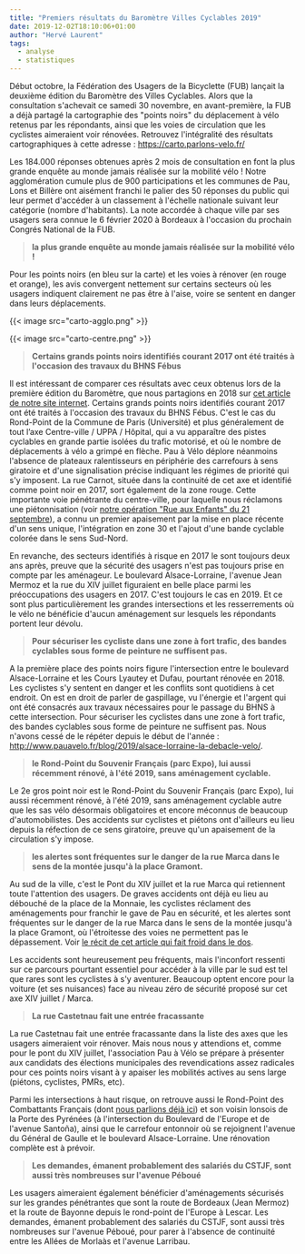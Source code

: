 ```yaml
---
title: "Premiers résultats du Baromètre Villes Cyclables 2019"
date: 2019-12-02T18:10:06+01:00
author: "Hervé Laurent"
tags:
  - analyse
  - statistiques
---
```


Début octobre, la Fédération des Usagers de la Bicyclette (FUB) lançait la deuxième édition du Baromètre des Villes Cyclables. Alors que la consultation s'achevait ce samedi 30 novembre, en avant-première, la FUB a déjà partagé la cartographie des "points noirs" du déplacement à vélo retenus par les répondants, ainsi que les voies de circulation que les cyclistes aimeraient voir rénovées.
Retrouvez l'intégralité des résultats cartographiques à cette adresse : https://carto.parlons-velo.fr/ 

Les 184.000 réponses obtenues après 2 mois de consultation en font la plus grande enquête au monde jamais réalisée sur la mobilité vélo ! Notre agglomération cumule plus de 900 participations et les communes de Pau, Lons et Billère ont aisément franchi le palier des 50 réponses du public qui leur permet d'accéder à un classement à l'échelle nationale suivant leur catégorie (nombre d'habitants).
La note accordée à chaque ville par ses usagers sera connue le 6 février 2020 à Bordeaux à l'occasion du prochain Congrés National de la FUB. 

> **la plus grande enquête au monde jamais réalisée sur la mobilité vélo !**

Pour les points noirs (en bleu sur la carte) et les voies à rénover (en rouge et orange), les avis convergent nettement sur certains secteurs où les usagers indiquent clairement ne pas être à l'aise, voire se sentent en danger dans leurs déplacements.

{{< image src="carto-agglo.png" >}}

{{< image src="carto-centre.png" >}}


> **Certains grands points noirs identifiés courant 2017 ont été traités à l'occasion des travaux du BHNS Fébus**

Il est intéressant de comparer ces résultats avec ceux obtenus lors de la première édition du Baromètre, que nous partagions en 2018 sur [cet article de notre site internet](/blog/2018/resultats-du-barometre-des-villes-cyclables/). Certains grands points noirs identifiés courant 2017 ont été traités à l'occasion des travaux du BHNS Fébus. C'est le cas du Rond-Point de la Commune de Paris (Université) et plus généralement de tout l’axe Centre-ville / UPPA / Hôpital, qui a vu apparaître des pistes cyclables en grande partie isolées du trafic motorisé, et où le nombre de déplacements à vélo a grimpé en flèche. Pau à Vélo déplore néanmoins l'absence de plateaux ralentisseurs en périphérie des carrefours à sens giratoire et d'une signalisation précise indiquant les régimes de priorité qui s'y imposent. La rue Carnot, située dans la continuité de cet axe et identifié comme point noir en 2017, sort également de la zone rouge. Cette importante voie pénétrante du centre-ville, pour laquelle nous réclamons une piétonnisation (voir [notre opération "Rue aux Enfants" du 21 septembre](/blog/2019/rue-carnot-aux-enfants/)), a connu un premier apaisement par la mise en place récente d'un sens unique, l'intégration en zone 30 et l'ajout d'une bande cyclable colorée dans le sens Sud-Nord.

En revanche, des secteurs identifiés à risque en 2017 le sont toujours deux ans après, preuve que la sécurité des usagers n'est pas toujours prise en compte par les aménageur. Le boulevard Alsace-Lorraine, l'avenue Jean Mermoz et la rue du XIV juillet figuraient en belle place parmi les préoccupations des usagers en 2017. C'est toujours le cas en 2019. Et ce sont plus particulièrement les grandes intersections et les resserrements où le vélo ne bénéficie d'aucun aménagement sur lesquels les répondants portent leur dévolu. 

> **Pour sécuriser les cycliste dans une zone à fort trafic, des bandes cyclables sous forme de peinture ne suffisent pas.**

A la première place des points noirs figure l'intersection entre le boulevard Alsace-Lorraine et les Cours Lyautey et Dufau, pourtant rénovée en 2018. Les cyclistes s'y sentent en danger et les conflits sont quotidiens à cet endroit. On est en droit de parler de gaspillage, vu l'énergie et l'argent qui ont été consacrés aux travaux nécessaires pour le passage du BHNS à cette intersection. Pour sécuriser les cyclistes dans une zone à fort trafic, des bandes cyclables sous forme de peinture ne suffisent pas. Nous n'avons cessé de le répéter depuis le début de l'année : http://www.pauavelo.fr/blog/2019/alsace-lorraine-la-debacle-velo/.

> **le Rond-Point du Souvenir Français (parc Expo), lui aussi récemment rénové, à l'été 2019, sans aménagement cyclable.**

Le 2e gros point noir est le Rond-Point du Souvenir Français (parc Expo), lui aussi récemment rénové, à l'été 2019, sans aménagement cyclable autre que les sas vélo désormais obligatoires et encore méconnus de beaucoup d'automobilistes. Des accidents sur cyclistes et piétons ont d'ailleurs eu lieu depuis la réfection de ce sens giratoire, preuve qu'un apaisement de la circulation s'y impose.

> **les alertes sont fréquentes sur le danger de la rue Marca dans le sens de la montée jusqu'à la place Gramont.**

Au sud de la ville, c'est le Pont du XIV juillet et la rue Marca qui retiennent toute l'attention des usagers. De graves accidents ont déjà eu lieu au débouché de la place de la Monnaie, les cyclistes réclament des aménagements pour franchir le gave de Pau en sécurité, et les alertes sont fréquentes sur le danger de la rue Marca dans le sens de la montée jusqu'à la place Gramont, où l'étroitesse des voies ne permettent pas le dépassement. Voir [le récit de cet article qui fait froid dans le dos](http://www.pauavelo.fr/blog/2019/14-juillet-mordor-cyclable/). 


Les accidents sont heureusement peu fréquents, mais l'inconfort ressenti sur ce parcours pourtant essentiel pour accéder à la ville par le sud est tel que rares sont les cyclistes à s'y aventurer. Beaucoup optent encore pour la voiture (et ses nuisances) face au niveau zéro de sécurité proposé sur cet axe XIV juillet / Marca.

> **La rue Castetnau fait une entrée fracassante**

La rue Castetnau fait une entrée fracassante dans la liste des axes que les usagers aimeraient voir rénover. Mais nous nous y attendions et, comme pour le pont du XIV juillet, l'association Pau à Vélo se prépare à présenter aux candidats des élections municipales des revendications assez radicales pour ces points noirs visant à y apaiser les mobilités actives au sens large (piétons, cyclistes, PMRs, etc).

Parmi les intersections à haut risque, on retrouve aussi le Rond-Point des Combattants Français (dont [nous parlions déjà ici](http://www.pauavelo.fr/blog/2019/rond-point-des-combattants/)) et son voisin lonsois de la Porte des Pyrénées (à l'intersection du Boulevard de l'Europe et de l'avenue Santoña), ainsi que le carrefour entonnoir où se rejoignent l'avenue du Général de Gaulle et le boulevard Alsace-Lorraine. Une rénovation complète est à prévoir.

> **Les demandes, émanent probablement des salariés du CSTJF, sont aussi très nombreuses sur l'avenue Péboué**

Les usagers aimeraient également bénéficier d'aménagements sécurisés sur les grandes pénétrantes que sont la route de Bordeaux (Jean Mermoz) et la route de Bayonne depuis le rond-point de l'Europe à Lescar. Les demandes, émanent probablement des salariés du CSTJF, sont aussi très nombreuses sur l'avenue Péboué, pour parer à l'absence de continuité entre les Allées de Morlaàs et l'avenue Larribau.
